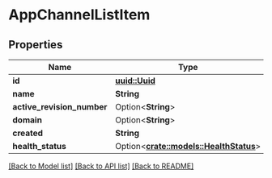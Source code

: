 # AppChannelListItem

## Properties

Name | Type | Description | Notes
------------ | ------------- | ------------- | -------------
**id** | [**uuid::Uuid**](uuid::Uuid.md) |  | 
**name** | **String** |  | 
**active_revision_number** | Option<**String**> |  | [optional]
**domain** | Option<**String**> |  | [optional]
**created** | **String** |  | 
**health_status** | Option<[**crate::models::HealthStatus**](HealthStatus.md)> |  | [optional]

[[Back to Model list]](../README.md#documentation-for-models) [[Back to API list]](../README.md#documentation-for-api-endpoints) [[Back to README]](../README.md)


